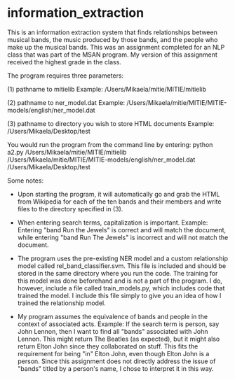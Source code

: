 # information_extraction
This is an information extraction system that finds relationships between musical bands, the music produced by those bands, and the people who make up the musical bands. This was an assignment completed for an NLP class that was part of the MSAN program. My version of this assignment received the highest grade in the class.

The program requires three parameters:

(1) pathname to mitielib
Example: /Users/Mikaela/mitie/MITIE/mitielib

(2) pathname to ner_model.dat
Example: /Users/Mikaela/mitie/MITIE/MITIE-models/english/ner_model.dat

(3) pathname to directory you wish to store HTML documents
Example: /Users/Mikaela/Desktop/test

You would run the program from the command line by entering:
python a2.py /Users/Mikaela/mitie/MITIE/mitielib /Users/Mikaela/mitie/MITIE/MITIE-models/english/ner_model.dat /Users/Mikaela/Desktop/test

Some notes:

- Upon starting the program, it will automatically go and grab the HTML from Wikipedia for each of the ten bands and their
members and write files to the directory specified in (3).

- When entering search terms, capitalization is important.
Example: Entering "band Run the Jewels" is correct and will match the document, while entering "band Run The Jewels" is
incorrect and will not match the document.

- The program uses the pre-existing NER model and a custom relationship model called rel_band_classifier.svm. This file
is included and should be stored in the same directory where you run the code. The training for this model was done
beforehand and is not a part of the program. I do, however, include a file called train_models.py, which includes code
that trained the model. I include this file simply to give you an idea of how I trained the relationship model.

- My program assumes the equivalence of bands and people in the context of associated acts.
Example: If the search term is person, say John Lennon, then I want to find all "bands" associated with John Lennon. This
might return The Beatles (as expected), but it might also return Elton John since they collaborated on stuff. This fits the
requirement for being "in" Elton John, even though Elton John is a person. Since this assignment does not directly address
the issue of "bands" titled by a person's name, I chose to interpret it in this way.
